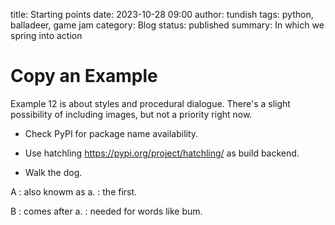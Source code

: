 title: Starting points
date: 2023-10-28 09:00
author: tundish
tags: python, balladeer, game jam
category: Blog
status: published
summary: In which we spring into action

Copy an Example
===============

Example 12 is about styles and procedural dialogue.
There's a slight possibility of including images, but not a priority right now.


* Check PyPI for package name availability.
* Use hatchling  https://pypi.org/project/hatchling/ as build backend.

* Walk the dog.

A
: also knowm as a.
: the first.

B
: comes after a.
: needed for words like bum.
